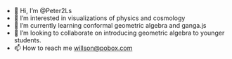 - 👋 Hi, I’m @Peter2Ls
- 👀 I’m interested in visualizations of physics and cosmology
- 🌱 I’m currently learning conformal geometric algebra and ganga.js
- 💞️ I’m looking to collaborate on introducing geometric algebra to younger students.
- 📫 How to reach me willson@pobox.com

<!---
Peter2Ls/Peter2Ls is a ✨ special ✨ repository because its `README.md` (this file) appears on your GitHub profile.
You can click the Preview link to take a look at your changes.
--->
